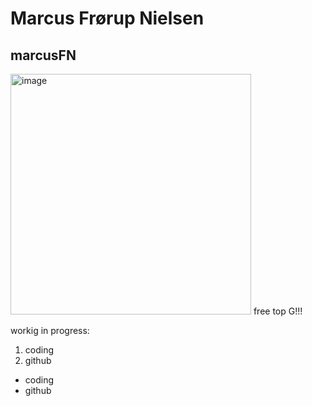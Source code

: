 # Marcus Frørup Nielsen
## marcusFN

<img width="385" alt="image" src="https://user-images.githubusercontent.com/113129217/215454257-a627f7a6-ec23-4c8c-b336-24dfbce97041.png">
free top G!!!

workig in progress:
1. coding
2. github

* coding
* github


